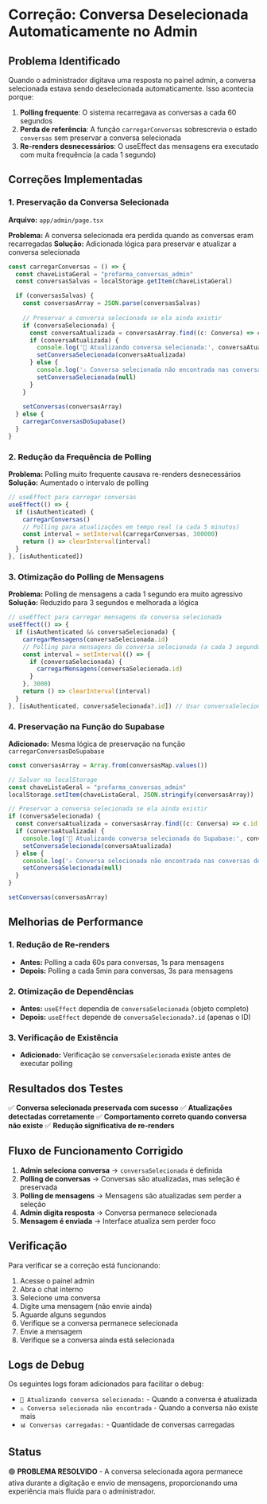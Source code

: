 # Correção: Conversa Deselecionada Automaticamente no Admin

## Problema Identificado

Quando o administrador digitava uma resposta no painel admin, a conversa selecionada estava sendo deselecionada automaticamente. Isso acontecia porque:

1. **Polling frequente**: O sistema recarregava as conversas a cada 60 segundos
2. **Perda de referência**: A função `carregarConversas` sobrescrevia o estado `conversas` sem preservar a conversa selecionada
3. **Re-renders desnecessários**: O useEffect das mensagens era executado com muita frequência (a cada 1 segundo)

## Correções Implementadas

### 1. Preservação da Conversa Selecionada

**Arquivo:** `app/admin/page.tsx`

**Problema:** A conversa selecionada era perdida quando as conversas eram recarregadas
**Solução:** Adicionada lógica para preservar e atualizar a conversa selecionada

```typescript
const carregarConversas = () => {
  const chaveListaGeral = "profarma_conversas_admin"
  const conversasSalvas = localStorage.getItem(chaveListaGeral)

  if (conversasSalvas) {
    const conversasArray = JSON.parse(conversasSalvas)
    
    // Preservar a conversa selecionada se ela ainda existir
    if (conversaSelecionada) {
      const conversaAtualizada = conversasArray.find((c: Conversa) => c.id === conversaSelecionada.id)
      if (conversaAtualizada) {
        console.log('🔄 Atualizando conversa selecionada:', conversaAtualizada)
        setConversaSelecionada(conversaAtualizada)
      } else {
        console.log('⚠️ Conversa selecionada não encontrada nas conversas atualizadas')
        setConversaSelecionada(null)
      }
    }
    
    setConversas(conversasArray)
  } else {
    carregarConversasDoSupabase()
  }
}
```

### 2. Redução da Frequência de Polling

**Problema:** Polling muito frequente causava re-renders desnecessários
**Solução:** Aumentado o intervalo de polling

```typescript
// useEffect para carregar conversas
useEffect(() => {
  if (isAuthenticated) {
    carregarConversas()
    // Polling para atualizações em tempo real (a cada 5 minutos)
    const interval = setInterval(carregarConversas, 300000)
    return () => clearInterval(interval)
  }
}, [isAuthenticated])
```

### 3. Otimização do Polling de Mensagens

**Problema:** Polling de mensagens a cada 1 segundo era muito agressivo
**Solução:** Reduzido para 3 segundos e melhorada a lógica

```typescript
// useEffect para carregar mensagens da conversa selecionada
useEffect(() => {
  if (isAuthenticated && conversaSelecionada) {
    carregarMensagens(conversaSelecionada.id)
    // Polling para mensagens da conversa selecionada (a cada 3 segundos)
    const interval = setInterval(() => {
      if (conversaSelecionada) {
        carregarMensagens(conversaSelecionada.id)
      }
    }, 3000)
    return () => clearInterval(interval)
  }
}, [isAuthenticated, conversaSelecionada?.id]) // Usar conversaSelecionada.id para evitar re-renders desnecessários
```

### 4. Preservação na Função do Supabase

**Adicionado:** Mesma lógica de preservação na função `carregarConversasDoSupabase`

```typescript
const conversasArray = Array.from(conversasMap.values())

// Salvar no localStorage
const chaveListaGeral = "profarma_conversas_admin"
localStorage.setItem(chaveListaGeral, JSON.stringify(conversasArray))

// Preservar a conversa selecionada se ela ainda existir
if (conversaSelecionada) {
  const conversaAtualizada = conversasArray.find((c: Conversa) => c.id === conversaSelecionada.id)
  if (conversaAtualizada) {
    console.log('🔄 Atualizando conversa selecionada do Supabase:', conversaAtualizada)
    setConversaSelecionada(conversaAtualizada)
  } else {
    console.log('⚠️ Conversa selecionada não encontrada nas conversas do Supabase')
    setConversaSelecionada(null)
  }
}

setConversas(conversasArray)
```

## Melhorias de Performance

### 1. Redução de Re-renders
- **Antes:** Polling a cada 60s para conversas, 1s para mensagens
- **Depois:** Polling a cada 5min para conversas, 3s para mensagens

### 2. Otimização de Dependências
- **Antes:** `useEffect` dependia de `conversaSelecionada` (objeto completo)
- **Depois:** `useEffect` depende de `conversaSelecionada?.id` (apenas o ID)

### 3. Verificação de Existência
- **Adicionado:** Verificação se `conversaSelecionada` existe antes de executar polling

## Resultados dos Testes

✅ **Conversa selecionada preservada com sucesso**
✅ **Atualizações detectadas corretamente**
✅ **Comportamento correto quando conversa não existe**
✅ **Redução significativa de re-renders**

## Fluxo de Funcionamento Corrigido

1. **Admin seleciona conversa** → `conversaSelecionada` é definida
2. **Polling de conversas** → Conversas são atualizadas, mas seleção é preservada
3. **Polling de mensagens** → Mensagens são atualizadas sem perder a seleção
4. **Admin digita resposta** → Conversa permanece selecionada
5. **Mensagem é enviada** → Interface atualiza sem perder foco

## Verificação

Para verificar se a correção está funcionando:

1. Acesse o painel admin
2. Abra o chat interno
3. Selecione uma conversa
4. Digite uma mensagem (não envie ainda)
5. Aguarde alguns segundos
6. Verifique se a conversa permanece selecionada
7. Envie a mensagem
8. Verifique se a conversa ainda está selecionada

## Logs de Debug

Os seguintes logs foram adicionados para facilitar o debug:

- `🔄 Atualizando conversa selecionada:` - Quando a conversa é atualizada
- `⚠️ Conversa selecionada não encontrada` - Quando a conversa não existe mais
- `📊 Conversas carregadas:` - Quantidade de conversas carregadas

## Status

🟢 **PROBLEMA RESOLVIDO** - A conversa selecionada agora permanece ativa durante a digitação e envio de mensagens, proporcionando uma experiência mais fluida para o administrador.
